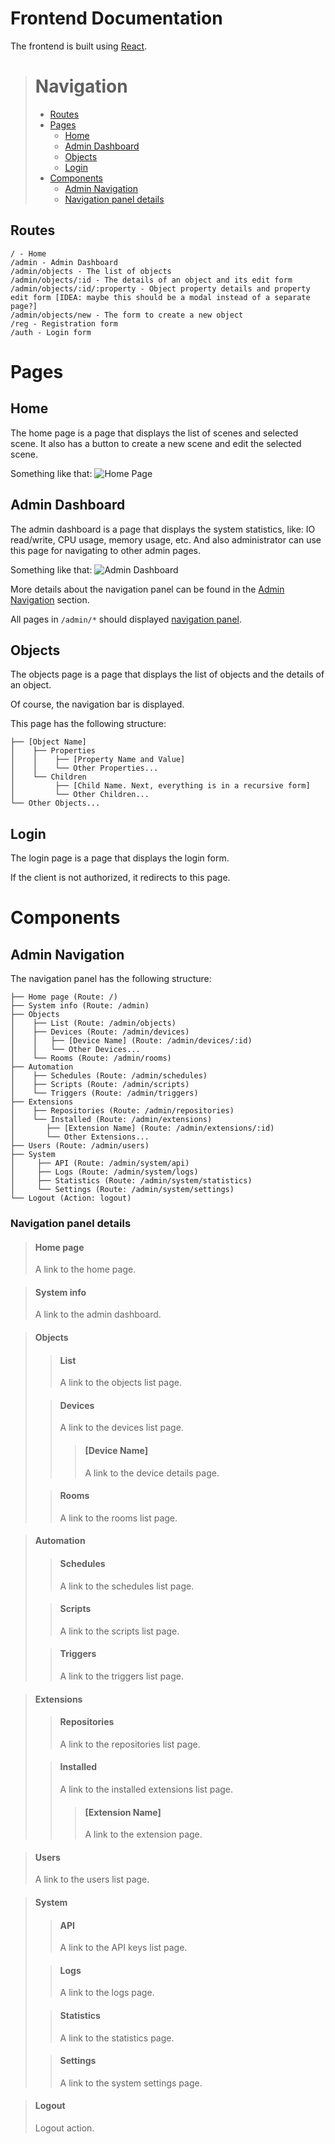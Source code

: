 # Frontend Documentation

The frontend is built using [React](https://reactjs.org/).

> # Navigation
>
> * [Routes](#routes)
> * [Pages](#pages)
>   * [Home](#home)
>   * [Admin Dashboard](#admin-dashboard)
>   * [Objects](#objects)
>   * [Login](#login)
> * [Components](#components)
>   * [Admin Navigation](#admin-navigation)
>   * [Navigation panel details](#navigation-panel-details)

## Routes

```
/ - Home
/admin - Admin Dashboard
/admin/objects - The list of objects
/admin/objects/:id - The details of an object and its edit form
/admin/objects/:id/:property - Object property details and property edit form [IDEA: maybe this should be a modal instead of a separate page?]
/admin/objects/new - The form to create a new object
/reg - Registration form
/auth - Login form
```

# Pages

## Home

The home page is a page that displays the list of scenes and selected scene. It also has a button to create a new scene and edit the selected scene.

Something like that:
![Home Page](/docs/imgs/home-page.png)

## Admin Dashboard

The admin dashboard is a page that displays the system statistics, like: IO read/write, CPU usage, memory usage, etc.
And also administrator can use this page for navigating to other admin pages.

Something like that:
![Admin Dashboаrd](/docs/imgs/admin-dashboard.png)

More details about the navigation panel can be found in the [Admin Navigation](#admin-navigation) section.

All pages in `/admin/*` should displayed [navigation panel](#admin-navigation).

## Objects

The objects page is a page that displays the list of objects and the details of an object.

Of course, the navigation bar is displayed.

This page has the following structure:
```
├── [Object Name]
│    ├── Properties
│    │    ├── [Property Name and Value]
│    │    └── Other Properties...
│    └── Children
│         ├── [Child Name. Next, everything is in a recursive form]
│         └── Other Children...
└── Other Objects...
```

## Login

The login page is a page that displays the login form.

If the client is not authorized, it redirects to this page.

# Components

## Admin Navigation

The navigation panel has the following structure:
```
├── Home page (Route: /)
├── System info (Route: /admin)
├── Objects
│    ├── List (Route: /admin/objects)
│    ├── Devices (Route: /admin/devices)
│    │   ├── [Device Name] (Route: /admin/devices/:id)
│    │   └── Other Devices...
│    └── Rooms (Route: /admin/rooms)
├── Automation
│    ├── Schedules (Route: /admin/schedules)
│    ├── Scripts (Route: /admin/scripts)
│    └── Triggers (Route: /admin/triggers)
├── Extensions
│    ├── Repositories (Route: /admin/repositories)
│    └── Installed (Route: /admin/extensions)
│       ├── [Extension Name] (Route: /admin/extensions/:id)
│       └── Other Extensions...
├── Users (Route: /admin/users)
├── System
│     ├── API (Route: /admin/system/api)
│     ├── Logs (Route: /admin/system/logs)
│     ├── Statistics (Route: /admin/system/statistics)
│     └── Settings (Route: /admin/system/settings)
└── Logout (Action: logout)
```

### Navigation panel details

>#### Home page
>
>A link to the home page.

>#### System info
>
>A link to the admin dashboard.

>#### Objects
>
>>#### List
>>
>>A link to the objects list page.
>
>>#### Devices
>>
>>A link to the devices list page.
>>
>>>#### [Device Name]
>>>
>>>A link to the device details page.
>
>>#### Rooms
>>
>>A link to the rooms list page.

>#### Automation
>
>>#### Schedules
>>
>>A link to the schedules list page.
>
>>#### Scripts
>>
>>A link to the scripts list page.
>
>>#### Triggers
>>
>>A link to the triggers list page.

>#### Extensions
>
>>#### Repositories
>>
>>A link to the repositories list page.
>
>>#### Installed
>>
>>A link to the installed extensions list page.
>>
>>>#### [Extension Name]
>>>
>>>A link to the extension page.

>#### Users
>
>A link to the users list page.

>#### System
>
>>#### API
>>
>>A link to the API keys list page.
>
>>#### Logs
>>
>>A link to the logs page.
>
>>#### Statistics
>>
>>A link to the statistics page.
>
>>#### Settings
>>
>>A link to the system settings page.

>#### Logout
>
>Logout action.